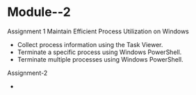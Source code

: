 # Module--2
Assignment 1
Maintain Efficient Process Utilization on Windows

* Collect process information using the Task Viewer.
* Terminate a specific process using Windows PowerShell.
* Terminate multiple processes using Windows PowerShell.

Assignment-2 

*
